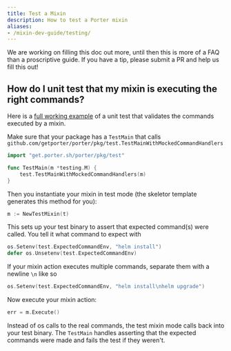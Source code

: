 ```yaml
---
title: Test a Mixin
description: How to test a Porter mixin
aliases:
- /mixin-dev-guide/testing/
---
```


We are working on filling this doc out more, until then this is more of a FAQ than a proscriptive guide. If you have
a tip, please submit a PR and help us fill this out!

## How do I unit test that my mixin is executing the right commands?

Here is a [full working example][example] of a unit test that validates the commands executed by a mixin.

Make sure that your package has a `TestMain` that calls `github.com/getporter/porter/pkg/test.TestMainWithMockedCommandHandlers`

```go
import "get.porter.sh/porter/pkg/test"

func TestMain(m *testing.M) {
	test.TestMainWithMockedCommandHandlers(m)
}
```

Then you instantiate your mixin in test mode (the skeletor template generates this method for you):

```go
m := NewTestMixin(t)
```

This sets up your test binary to assert that expected command(s) were called. You tell it what command to expect with

```go
os.Setenv(test.ExpectedCommandEnv, "helm install")
defer os.Unsetenv(test.ExpectedCommandEnv)
```

If your mixin action executes multiple commands, separate them with a newline `\n` like so

```go
os.Setenv(test.ExpectedCommandEnv, "helm install\nhelm upgrade")
```

Now execute your mixin action:

```go
err = m.Execute()
```

Instead of os calls to the real commands, the test mixin mode calls back into your test binary. The `TestMain` handles
asserting that the expected commands were made and fails the test if they weren't.

[example]: https://github.com/getporter/gcloud-mixin/blob/v0.2.1-beta.1/pkg/gcloud/execute_test.go
